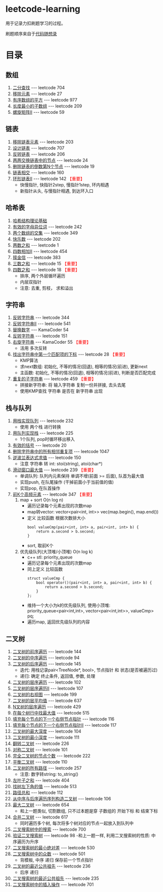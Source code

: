 # leetcode-learning
用于记录力扣刷题学习的过程。

刷题顺序来自于[代码随想录](https://programmercarl.com/)

# 目录
## 数组
1. [二分查找](1.数组/1.二分查找.md) --- leetcode 704
2. [移除元素](1.数组/2.移除元素.md) --- leetcode 27
3. [有序数组的平方](1.数组/3.有序数组的平方.md) --- leetcode 977
4. [长度最小的子数组](1.数组/4.长度最小的子数组.md) --- leetcode 209
5. [螺旋矩阵Ⅱ](1.数组/5.螺旋矩阵Ⅱ.md) --- leetcode 59

## 链表
1. [移除链表元素](2.链表/1.移除链表元素.md) --- leetcode 203
2. [设计链表](2.链表/2.设计链表.md) --- leetcode 707
3. [反转链表](2.链表/3.反转链表.md) --- leetcode 206
4. [两两交换链表中的节点](2.链表/4.两两交换链表中的节点.md) --- leetcode 24
5. [删除链表的倒数第N个节点](2.链表/5.删除链表的倒数第N个节点.md) --- leetcode 19
6. [链表相交](2.链表/6.链表相交.md) --- leetcode 160
7. [环形链表Ⅱ](2.链表/7.环形链表Ⅱ.md) --- leetcode 142   <font color="red">【重要】</font> 
    - 快慢指针, 快指针2step, 慢指针1step, 环内相遇
    - 新指针从头, 与慢指针相遇, 到达环入口

## 哈希表
1. [哈希结构理论基础](3.哈希表/1.理论基础.md)
2. [有效的字母异位词](3.哈希表/2.有效的字母异位词.md) --- leetcode 242
3. [两个数组的交集](3.哈希表/3.两个数组的交集.md) --- leetcode 349
4. [快乐数](3.哈希表/4.快乐数.md) --- leetcode 202
5. [两数之和](3.哈希表/5.两数之和.md) --- leetcode 1
6. [四数相加Ⅱ](3.哈希表/6.四数相加Ⅱ.md) --- leetcode 454
7. [赎金信](3.哈希表/7.赎金信.md) --- leetcode 383
8. [三数之和](3.哈希表/8.三数之和.md) --- leetcode 15 <font color="red">【重要】</font>
9. [四数之和](3.哈希表/9.四数之和.md) --- leetcode 18 <font color="red">【重要】</font> 
    - 排序, 两个外层循环遍历
    - 内层双指针
    - 注意: 去重, 剪枝， 求和溢出

## 字符串
1. [反转字符串](4.字符串/1.反转字符串.md) --- leetcode 344
2. [反转字符串Ⅱ](4.字符串/2.反转字符串Ⅱ.md) --- leetcode 541
3. [替换数字](4.字符串/3.替换数字.md) --- KamaCoder 54
4. [反转字符串](4.字符串/4.反转字符串.md) --- leetcode 151
5. [右旋字符串](4.字符串/5.右旋字符串.md) --- KamaCoder 55 <font color="red">【重要】</font> 
    - 活用 多次反转
6. [找出字符串中第一个匹配项的下标](4.字符串/6.找出字符串中第一个匹配项的下标.md) --- leetcode 28 <font color="red">【重要】</font>
    - KMP算法
    - 求next数组: 初始化, 不等的情况(回退), 相等的情况(前进), 更新next
    - 主函数: 初始化, 不等的情况(回退), 相等的情况(前进), 判断是否匹配完成
7. [重复的子字符串](4.字符串/7.重复的子字符串.md) --- leetcode 459 <font color="red">【重要】</font>
    - 拼接新字符串: 将 输入字符串 复制一份并拼接, 去头去尾
    - 使用KMP查找 字符串 是否在 新字符串 出现

## 栈与队列
1. [用栈实现队列](5.栈与队列/1.用栈实现队列.md) --- leetcode 232
    - 使用 两个栈 进行转换
2. [用队列实现栈](5.栈与队列/2.用队列实现栈.md) --- leetcode 225
    - 1个队列, pop时循环移出移入
3. [有效的括号](5.栈与队列/3.有效的括号.md) --- leetcode 20
4. [删除字符串中的所有相邻重复项](5.栈与队列/4.删除字符串中的所有相邻重复项.md) --- leetcode 1047
5. [逆波兰表达式求值](5.栈与队列/5.逆波兰表达式求值.md) --- leetcode 150
    - 注意 字符串 转 int: stoi(string), atoi(char*)
6. [滑动窗口最大值](5.栈与队列/6.滑动窗口最大值.md) --- leetcode 239 <font color="red">【重要】</font>
    - 单调队列: 队列内元素保持 单调不增(前面 >= 后面), 队首为最大值
    - 实现push, 在队尾操作 (干掉前面小于当前值的值)
    - 实现pop, 在队首操作
7. [前K个高频元素](5.栈与队列/7.前K个高频元素.md) --- leetcode 347 <font color="red">【重要】</font>
    1. map + sort O(n log n)
        - 遍历记录每个元素出现的次数map
        - map转vector: vector<pair<int, int>> vec(map.begin(), map.end())
        - 定义 比较函数 根据次数排大小
            ```
            bool valueCmp(pair<int, int> a, pair<int, int> b) {
                return a.second > b.second;
            }
            ```
        - sort, 取前K个
    2. 优先级队列(大顶堆/小顶堆) O(n log k)
        - c++ stl: priority_queue
        - 遍历记录每个元素出现的次数map
        - 同上定义 比较函数
            ```
            struct valueCmp {
                bool operator()(pair<int, int> a, pair<int, int> b) {
                    return a.second > b.second;
                }
            };
            ```
        - 维持一个大小为k的优先级队列, 使用小顶堆: priority_queue<pair<int,int>, vector<pair<int,int>>, valueCmp> pq;
        - 遍历map, 返回优先级队列的内容

## 二叉树
1. [二叉树的前序遍历](6.二叉树/1.二叉树的前序遍历.md) --- leetcode 144
2. [二叉树的中序遍历](6.二叉树/2.二叉树的中序遍历.md) --- leetcode 94
3. [二叉树的后序遍历](6.二叉树/3.二叉树的后序遍历.md) --- leetcode 145
    - 迭代: 用栈记录pair<TreeNode*, bool>, 节点指针 和 状态(是否被遍历过)
    - 递归: 确定 终止条件, 返回值, 参数, 处理
4. [二叉树的层序遍历](6.二叉树/4.二叉树的层序遍历.md) --- leetcode 102
5. [二叉树的层序遍历Ⅱ](6.二叉树/5.二叉树的层序遍历Ⅱ.md) --- leetcode 107
6. [二叉树的右视图](6.二叉树/6.二叉树的右视图.md) --- leetcode 199
7. [二叉树的层平均值](6.二叉树/7.二叉树的层平均值.md) --- leetcode 637
8. [N叉树的层序遍历](6.二叉树/8.N叉树的层序遍历.md) --- leetcode 429
9. [在每个树行中找最大值](6.二叉树/9.在每个树行中找最大值.md) --- leetcode 515
10. [填充每个节点的下一个右侧节点指针](6.二叉树/10.填充每个节点的下一个右侧节点指针.md) --- leetcode 116
11. [填充每个节点的下一个右侧节点指针Ⅱ](6.二叉树/11.填充每个节点的下一个右侧节点指针Ⅱ.md) --- leetcode 117
12. [二叉树的最大深度](6.二叉树/12.二叉树的最大深度.md) --- leetcode 104
13. [二叉树的最小深度](6.二叉树/13.二叉树的最小深度.md) --- leetcode 111
14. [翻转二叉树](6.二叉树/14.翻转二叉树.md) --- leetcode 226
15. [对称二叉树](6.二叉树/15.对称二叉树.md) --- leetcode 101
16. [完全二叉树的节点个数](6.二叉树/16.完全二叉树的节点个数.md) --- leetcode 222
17. [平衡二叉树](6.二叉树/17.平衡二叉树.md) --- leetcode 110
18. [二叉树的所有路径](6.二叉树/18.二叉树的所有路径.md) --- leetcode 257
    - 注意: 数字转string: to_string()
19. [左叶子之和](6.二叉树/19.左叶子之和.md) --- leetcode 404
20. [找树左下角的值](6.二叉树/20.找树左下角的值.md) --- leetcode 513
21. [路径总和](6.二叉树/21.路径总和.md) --- leetcode 112
22. [从中序与后序遍历序列构造二叉树](6.二叉树/22.从中序与后序遍历序列构造二叉树.md) --- leetcode 106
23. [最大二叉树](6.二叉树/23.最大二叉树.md) --- leetcode 654
    - 和上一题类似, 切割数组, 只不过本题是穿 子数组的 开始下标 和 结束下标
24. [合并二叉树](6.二叉树/24.合并二叉树.md) --- leetcode 617
    - 同时遍历多个树, 每次将多个树对应的节点一起放入到队列中
25. [二叉搜索树中的搜索](6.二叉树/25.二叉搜索树中的搜索.md) --- leetcode 700
26. [验证二叉搜索树](6.二叉树/26.验证二叉搜索树.md) --- leetcode 98
    -和上一题一样, 利用二叉搜索树的性质: 中序遍历为升序
27. [二叉搜索树的最小绝对差](6.二叉树/27.二叉搜索树的最小绝对差.md) --- leetcode 530
28. [二叉搜索树中的众数](6.二叉树/28.二叉搜索树中的众数.md) --- leetcode 501
    - 背模板, 中序 递归 保存前一个节点指针
29. [二叉树的最近公共祖先](6.二叉树/29.二叉树的最近公共祖先.md) --- leetcode 236
    - 后序 递归
30. [二叉搜索树的最近公共祖先](6.二叉树/30.二叉搜索树的最近公共祖先.md) --- leetcode 235
31. [二叉搜索树中的插入操作](6.二叉树/31.二叉搜索树中的插入操作.md) --- leetcode 701
